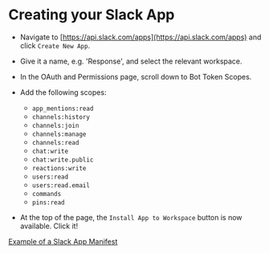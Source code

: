 # Creating your Slack App

- Navigate to [https://api.slack.com/apps](https://api.slack.com/apps) and click `Create New App`.
- Give it a name, e.g. 'Response', and select the relevant workspace.

- In the OAuth and Permissions page, scroll down to Bot Token Scopes.

- Add the following scopes:
  - `app_mentions:read`
  - `channels:history`
  - `channels:join`
  - `channels:manage`
  - `channels:read`
  - `chat:write`
  - `chat:write.public`
  - `reactions:write`
  - `users:read`
  - `users:read.email`
  - `commands`
  - `pins:read`

- At the top of the page, the `Install App to Workspace` button is now available.  Click it!

[Example of a Slack App Manifest](../demo/slack-app-manifest.yaml)
